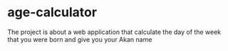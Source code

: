 # age-calculator
The project is about a web application that calculate the day of the week that you were born and give you your Akan name

